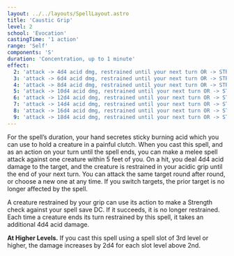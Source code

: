 ```yaml
---
layout: ../../layouts/SpellLayout.astro
title: 'Caustic Grip'
level: 2
school: 'Evocation'
castingTime: '1 action'
range: 'Self'
components: 'S'
duration: 'Concentration, up to 1 minute'
effect:
  2: 'attack -> 4d4 acid dmg, restrained until your next turn OR -> STR save -> auto 4d4 acid dmg if stays restrained'
  3: 'attack -> 6d4 acid dmg, restrained until your next turn OR -> STR save -> auto 6d4 acid dmg if stays restrained'
  4: 'attack -> 8d4 acid dmg, restrained until your next turn OR -> STR save -> auto 8d4 acid dmg if stays restrained'
  5: 'attack -> 10d4 acid dmg, restrained until your next turn OR -> STR save -> auto 10d4 acid dmg if stays restrained'
  6: 'attack -> 12d4 acid dmg, restrained until your next turn OR -> STR save -> auto 12d4 acid dmg if stays restrained'
  7: 'attack -> 14d4 acid dmg, restrained until your next turn OR -> STR save -> auto 14d4 acid dmg if stays restrained'
  8: 'attack -> 16d4 acid dmg, restrained until your next turn OR -> STR save -> auto 16d4 acid dmg if stays restrained'
  9: 'attack -> 18d4 acid dmg, restrained until your next turn OR -> STR save -> auto 18d4 acid dmg if stays restrained'
---
```


For the spell’s duration, your hand secretes sticky burning acid which you can use to hold a creature in a painful clutch. When you cast this spell, and as an action on your turn until the spell ends, you can make a melee spell attack against one creature within 5 feet of you. On a hit, you deal 4d4 acid damage to the target, and the creature is restrained in your acidic grip until the end of your next turn. You can attack the same target round after round, or choose a new one at any time. If you switch targets, the prior target is no longer affected by the spell.

A creature restrained by your grip can use its action to make a Strength check against your spell save DC. If it succeeds, it is no longer restrained. Each time a creature ends its turn restrained by this spell, it takes an additional 4d4 acid damage.

**At Higher Levels.** If you cast this spell using a spell slot of 3rd level or higher, the damage increases by 2d4 for each slot level above 2nd.